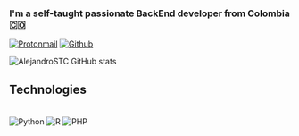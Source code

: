 ### I'm a self-taught passionate BackEnd developer from Colombia 🇨🇴
[![Protonmail](https://img.shields.io/badge/ProtonMail-8B89CC?style=for-the-badge&logo=protonmail&logoColor=white)](https://AlejandroSteinman@protonmail.com)
[![Github](https://img.shields.io/badge/GitHub-100000?style=for-the-badge&logo=github&logoColor=white)](https://github.com/AlejandroSTC)

![AlejandroSTC GitHub stats](https://github-readme-stats.vercel.app/api?username=AlejandroSTC&show_icons=true&theme=radical)


## Technologies
<div style="display: inline_block"><br/>

<img align="center" alt="Python" src="https://img.shields.io/badge/Python-14354C?style=for-the-badge&logo=python&logoColor=white" />
<img align="center" alt="R" src="https://img.shields.io/badge/R-276DC3?style=for-the-badge&logo=r&logoColor=white" />
<img align="center" alt="PHP" src="https://img.shields.io/badge/PHP-777BB4?style=for-the-badge&logo=php&logoColor=white" />

</div>
<!--
**AlejandroSTC/AlejandroSTC** is a ✨ _special_ ✨ repository because its `README.md` (this file) appears on your GitHub profile.

Here are some ideas to get you started:

- 🔭 I’m currently working on ...
- 🌱 I’m currently learning ...
- 👯 I’m looking to collaborate on ...
- 🤔 I’m looking for help with ...
- 💬 Ask me about ...
- 📫 How to reach me: ...
- 😄 Pronouns: ...
- ⚡ Fun fact: ...
-->
